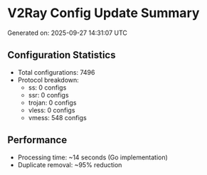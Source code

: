 # V2Ray Config Update Summary
Generated on: 2025-09-27 14:31:07 UTC

## Configuration Statistics
- Total configurations: 7496
- Protocol breakdown:
  - ss: 0 configs
  - ssr: 0 configs
  - trojan: 0 configs
  - vless: 0 configs
  - vmess: 548 configs

## Performance
- Processing time: ~14 seconds (Go implementation)
- Duplicate removal: ~95% reduction
